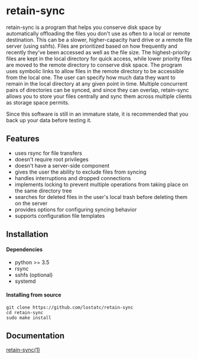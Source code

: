 # retain-sync
retain-sync is a program that helps you conserve disk space by automatically
offloading the files you don't use as often to a local or remote destination.
This can be a slower, higher-capacity hard drive or a remote file server (using
sshfs). Files are prioritized based on how frequently and recently they've been
accessed as well as the file size. The highest-priority files are kept in the
local directory for quick access, while lower priority files are moved to the
remote directory to conserve disk space. The program uses symbolic links to
allow files in the remote directory to be accessible from the local one. The
user can specify how much data they want to remain in the local directory at
any given point in time. Multiple concurrent pairs of directories can be
synced, and since they can overlap, retain-sync allows you to store your files
centrally and sync them across multiple clients as storage space permits.

Since this software is still in an immature state, it is recommended that you
back up your data before testing it.

## Features
* uses rsync for file transfers
* doesn't require root privileges
* doesn't have a server-side component
* gives the user the ability to exclude files from syncing
* handles interruptions and dropped connections
* implements locking to prevent multiple operations from taking place on the
  same directory tree
* searches for deleted files in the user's local trash before deleting them on
  the server
* provides options for configuring syncing behavior
* supports configuration file templates

## Installation
#### Dependencies
* python >= 3.5
* rsync
* sshfs (optional)
* systemd

#### Installing from source
```
git clone https://github.com/lostatc/retain-sync
cd retain-sync
sudo make install
```

## Documentation
[retain-sync(1)](https://lostatc.github.io/retain-sync/retain-sync.1.html)
